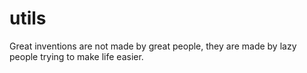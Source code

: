 # utils
Great inventions are not made by great people, they are made by lazy people trying to make life easier.
